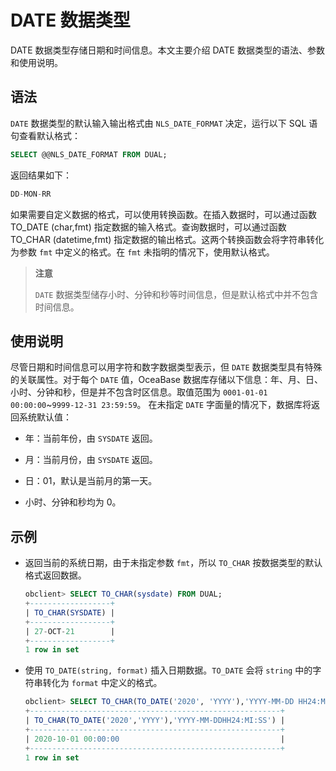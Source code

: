 # DATE 数据类型

DATE 数据类型存储日期和时间信息。本文主要介绍 DATE 数据类型的语法、参数和使用说明。

## 语法

`DATE` 数据类型的默认输入输出格式由 `NLS_DATE_FORMAT` 决定，运行以下 SQL 语句查看默认格式：

```sql
SELECT @@NLS_DATE_FORMAT FROM DUAL;
```

返回结果如下：

```sql
DD-MON-RR
```

如果需要自定义数据的格式，可以使用转换函数。在插入数据时，可以通过函数 TO_DATE (char,fmt) 指定数据的输入格式。查询数据时，可以通过函数 TO_CHAR (datetime,fmt) 指定数据的输出格式。这两个转换函数会将字符串转化为参数 `fmt` 中定义的格式。在 `fmt` 未指明的情况下，使用默认格式。

>**注意**
>
>`DATE` 数据类型储存小时、分钟和秒等时间信息，但是默认格式中并不包含时间信息。

## 使用说明

尽管日期和时间信息可以用字符和数字数据类型表示，但 `DATE` 数据类型具有特殊的关联属性。对于每个 `DATE` 值，OceaBase 数据库存储以下信息：年、月、日、小时、分钟和秒，但是并不包含时区信息。取值范围为 `0001-01-01 00:00:00`\~`9999-12-31 23:59:59`。
在未指定 `DATE` 字面量的情况下，数据库将返回系统默认值：

* 年：当前年份，由 `SYSDATE` 返回。

* 月：当前月份，由 `SYSDATE` 返回。

* 日：01，默认是当前月的第一天。

* 小时、分钟和秒均为 0。

## 示例

* 返回当前的系统日期，由于未指定参数 `fmt`，所以 `TO_CHAR` 按数据类型的默认格式返回数据。

  ```sql
  obclient> SELECT TO_CHAR(sysdate) FROM DUAL;
  +------------------+
  | TO_CHAR(SYSDATE) |
  +------------------+
  | 27-OCT-21        |
  +------------------+
  1 row in set
  ```

* 使用 `TO_DATE(string, format)` 插入日期数据。`TO_DATE` 会将 `string` 中的字符串转化为 `format` 中定义的格式。

  ```sql
  obclient> SELECT TO_CHAR(TO_DATE('2020', 'YYYY'),'YYYY-MM-DD HH24:MI:SS') FROM DUAL;
  +--------------------------------------------------------+
  | TO_CHAR(TO_DATE('2020','YYYY'),'YYYY-MM-DDHH24:MI:SS') |
  +--------------------------------------------------------+
  | 2020-10-01 00:00:00                                    |
  +--------------------------------------------------------+
  1 row in set
  ```
